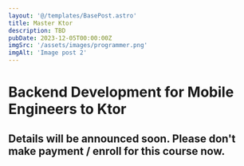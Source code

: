 ```yaml
---
layout: '@/templates/BasePost.astro'
title: Master Ktor
description: TBD
pubDate: 2023-12-05T00:00:00Z
imgSrc: '/assets/images/programmer.png'
imgAlt: 'Image post 2'
---
```

# Backend Development for Mobile Engineers to Ktor
## Details will be announced soon. Please don't make payment / enroll for this course now.